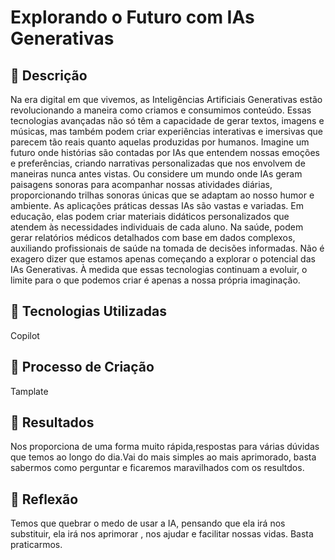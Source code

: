 # Explorando o Futuro com IAs Generativas
## 📒 Descrição
Na era digital em que vivemos, as Inteligências Artificiais Generativas estão revolucionando a maneira como criamos e consumimos conteúdo. Essas tecnologias avançadas não só têm a capacidade de gerar textos, imagens e músicas, mas também podem criar experiências interativas e imersivas que parecem tão reais quanto aquelas produzidas por humanos.
Imagine um futuro onde histórias são contadas por IAs que entendem nossas emoções e preferências, criando narrativas personalizadas que nos envolvem de maneiras nunca antes vistas. Ou considere um mundo onde IAs geram paisagens sonoras para acompanhar nossas atividades diárias, proporcionando trilhas sonoras únicas que se adaptam ao nosso humor e ambiente.
As aplicações práticas dessas IAs são vastas e variadas. Em educação, elas podem criar materiais didáticos personalizados que atendem às necessidades individuais de cada aluno. Na saúde, podem gerar relatórios médicos detalhados com base em dados complexos, auxiliando profissionais de saúde na tomada de decisões informadas.
Não é exagero dizer que estamos apenas começando a explorar o potencial das IAs Generativas. À medida que essas tecnologias continuam a evoluir, o limite para o que podemos criar é apenas a nossa própria imaginação.

## 🤖 Tecnologias Utilizadas
Copilot

## 🧐 Processo de Criação
Tamplate

## 🚀 Resultados
Nos proporciona de uma forma muito rápida,respostas para várias dúvidas que temos ao longo do dia.Vai do mais simples ao mais aprimorado, basta sabermos como perguntar e ficaremos maravilhados com os resultdos.

## 💭 Reflexão 
Temos que quebrar o medo de usar a IA, pensando que ela irá nos substituir, ela irá nos aprimorar , nos ajudar e facilitar nossas vidas. Basta praticarmos.
